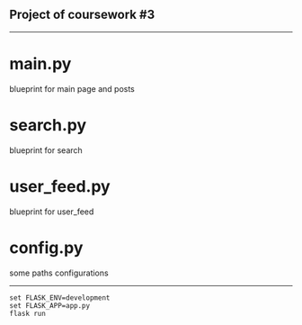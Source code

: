 ## Project of coursework #3

---

# main.py
blueprint for main page and posts

# search.py
blueprint for search

# user_feed.py
blueprint for user_feed

# config.py
some paths configurations

---

```
set FLASK_ENV=development
set FLASK_APP=app.py
flask run
```
